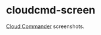 cloudcmd-screen
===================

[Cloud Commander](http://cloudcmd.io "Cloud Commander") screenshots.
